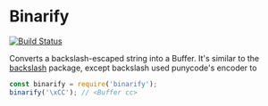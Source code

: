 # Binarify

[![Build Status](https://travis-ci.org/hintss/node-binarify.svg?branch=master)](https://travis-ci.org/hintss/node-binarify)

Converts a backslash-escaped string into a Buffer. It's similar to the [backslash](https://www.npmjs.com/package/backslash) package, except backslash used punycode's encoder to

```js
const binarify = require('binarify');
binarify('\xCC'); // <Buffer cc>
```
